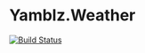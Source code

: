 # Yamblz.Weather
[![Build Status](https://travis-ci.org/sasd97/Yamblz.Weather.svg?branch=dev)](https://travis-ci.org/sasd97/Yamblz.Weather)